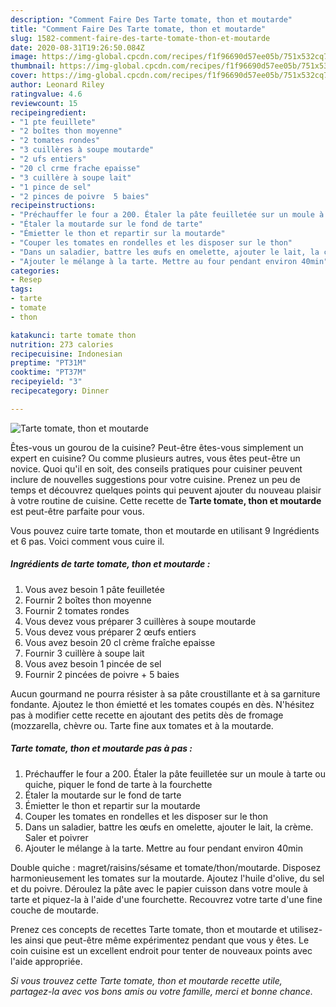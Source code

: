 ```yaml
---
description: "Comment Faire Des Tarte tomate, thon et moutarde"
title: "Comment Faire Des Tarte tomate, thon et moutarde"
slug: 1582-comment-faire-des-tarte-tomate-thon-et-moutarde
date: 2020-08-31T19:26:50.084Z
image: https://img-global.cpcdn.com/recipes/f1f96690d57ee05b/751x532cq70/tarte-tomate-thon-et-moutarde-photo-principale-de-la-recette.jpg
thumbnail: https://img-global.cpcdn.com/recipes/f1f96690d57ee05b/751x532cq70/tarte-tomate-thon-et-moutarde-photo-principale-de-la-recette.jpg
cover: https://img-global.cpcdn.com/recipes/f1f96690d57ee05b/751x532cq70/tarte-tomate-thon-et-moutarde-photo-principale-de-la-recette.jpg
author: Leonard Riley
ratingvalue: 4.6
reviewcount: 15
recipeingredient:
- "1 pte feuillete"
- "2 boîtes thon moyenne"
- "2 tomates rondes"
- "3 cuillères à soupe moutarde"
- "2 ufs entiers"
- "20 cl crme frache epaisse"
- "3 cuillère à soupe lait"
- "1 pince de sel"
- "2 pinces de poivre  5 baies"
recipeinstructions:
- "Préchauffer le four a 200. Étaler la pâte feuilletée sur un moule à tarte ou quiche, piquer le fond de tarte à la fourchette"
- "Étaler la moutarde sur le fond de tarte"
- "Émietter le thon et repartir sur la moutarde"
- "Couper les tomates en rondelles et les disposer sur le thon"
- "Dans un saladier, battre les œufs en omelette, ajouter le lait, la crème. Saler et poivrer"
- "Ajouter le mélange à la tarte. Mettre au four pendant environ 40min"
categories:
- Resep
tags:
- tarte
- tomate
- thon

katakunci: tarte tomate thon 
nutrition: 273 calories
recipecuisine: Indonesian
preptime: "PT31M"
cooktime: "PT37M"
recipeyield: "3"
recipecategory: Dinner

---
```



![Tarte tomate, thon et moutarde](https://img-global.cpcdn.com/recipes/f1f96690d57ee05b/751x532cq70/tarte-tomate-thon-et-moutarde-photo-principale-de-la-recette.jpg)

Êtes-vous un gourou de la cuisine? Peut-être êtes-vous simplement un expert en cuisine? Ou comme plusieurs autres, vous êtes peut-être un novice. Quoi qu'il en soit, des conseils pratiques pour cuisiner peuvent inclure de nouvelles suggestions pour votre cuisine. Prenez un peu de temps et découvrez quelques points qui peuvent ajouter du nouveau plaisir à votre routine de cuisine. Cette recette de <strong> Tarte tomate, thon et moutarde </strong> est peut-être parfaite pour vous.

<!--inarticleads1-->

Vous pouvez cuire tarte tomate, thon et moutarde en utilisant 9 Ingrédients et 6 pas. Voici comment vous cuire il.

##### Ingrédients de tarte tomate, thon et moutarde :

1. Vous avez besoin 1 pâte feuilletée
1. Fournir 2 boîtes thon moyenne
1. Fournir 2 tomates rondes
1. Vous devez vous préparer 3 cuillères à soupe moutarde
1. Vous devez vous préparer 2 œufs entiers
1. Vous avez besoin 20 cl crème fraîche epaisse
1. Fournir 3 cuillère à soupe lait
1. Vous avez besoin 1 pincée de sel
1. Fournir 2 pincées de poivre + 5 baies


Aucun gourmand ne pourra résister à sa pâte croustillante et à sa garniture fondante. Ajoutez le thon émietté et les tomates coupés en dès. N&#39;hésitez pas à modifier cette recette en ajoutant des petits dès de fromage (mozzarella, chèvre ou. Tarte fine aux tomates et à la moutarde. 

<!--inarticleads2-->

##### Tarte tomate, thon et moutarde pas à pas :

1. Préchauffer le four a 200. Étaler la pâte feuilletée sur un moule à tarte ou quiche, piquer le fond de tarte à la fourchette
1. Étaler la moutarde sur le fond de tarte
1. Émietter le thon et repartir sur la moutarde
1. Couper les tomates en rondelles et les disposer sur le thon
1. Dans un saladier, battre les œufs en omelette, ajouter le lait, la crème. Saler et poivrer
1. Ajouter le mélange à la tarte. Mettre au four pendant environ 40min


Double quiche : magret/raisins/sésame et tomate/thon/moutarde. Disposez harmonieusement les tomates sur la moutarde. Ajoutez l&#39;huile d&#39;olive, du sel et du poivre. Déroulez la pâte avec le papier cuisson dans votre moule à tarte et piquez-la à l&#39;aide d&#39;une fourchette. Recouvrez votre tarte d&#39;une fine couche de moutarde. 

<!--inarticleads1-->

<p>
Prenez ces concepts de recettes Tarte tomate, thon et moutarde et utilisez-les ainsi que peut-être même expérimentez pendant que vous y êtes. Le coin cuisine est un excellent endroit pour tenter de nouveaux points avec l'aide appropriée.
</p>

<p>
<i>Si vous trouvez cette Tarte tomate, thon et moutarde recette utile, partagez-la avec vos bons amis ou votre famille, merci et bonne chance.</i>
</p>
